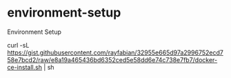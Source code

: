 # environment-setup
Environment Setup

curl -sL https://gist.githubusercontent.com/rayfabian/32955e665d97a2996752ecd758e7bcd2/raw/e8a19a465436bd6352ced5e58dd6e74c738e7fb7/docker-ce-install.sh | sh
